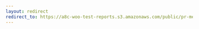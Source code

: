 ```yaml
---
layout: redirect
redirect_to: https://a8c-woo-test-reports.s3.amazonaws.com/public/pr-merge/40572/e2e/index.html
---
```

